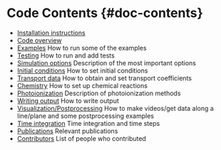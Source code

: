# Code Contents {#doc-contents}

* [Installation instructions](documentation/installation.md)
* [Code overview](documentation/code_overview.md)
* [Examples](documentation/examples.md) How to run some of the examples
* [Testing](documentation/testing.md) How to run and add tests
* [Simulation options](documentation/simulation_options.md) Description of the most important options
* [Initial conditions](documentation/initial_conditions.md) How to set initial conditions
* [Transport data](documentation/transport_data.md) How to obtain and set transport coefficients
* [Chemistry](documentation/chemistry.md) How to set up chemical reactions
* [Photoionization](documentation/photoionization.md) Description of photoionization methods
* [Writing output](documentation/writing_output.md) How to write output
* [Visualization/Postprocessing](documentation/visualization.md) How to make videos/get data along a line/plane and some postprocessing examples 
* [Time integration](documentation/time_integration.md) Time integration and time steps
* [Publications](documentation/publications.md) Relevant publications
* [Contributors](documentation/contributors.md) List of people who contributed
